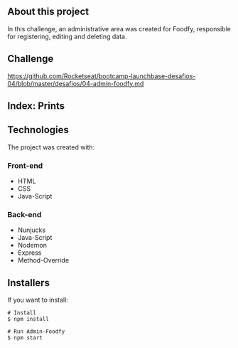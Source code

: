 

## **About this project**
In this challenge, an administrative area was created for Foodfy, responsible for registering, editing and deleting data.

## **Challenge**
https://github.com/Rocketseat/bootcamp-launchbase-desafios-04/blob/master/desafios/04-admin-foodfy.md

## Index: Prints



## **Technologies**
The project was created with:

### Front-end
- HTML
- CSS
- Java-Script

### Back-end
- Nunjucks
- Java-Script
- Nodemon
- Express
- Method-Override

## Installers
If you want to install:
```
# Install 
$ npm install

# Run Admin-Foodfy
$ npm start
```
